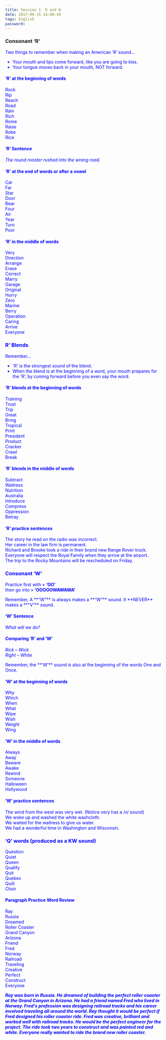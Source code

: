 ```yaml
---
title: Session 1  R and W
date: 2017-09-15 14:00:49
tags: English
password: 
---
```


### Consonant ‘R’
<font color="blue">
Two things to remember   
when making an American ‘R’ sound…  

* <font color="blue">Your mouth and lips come forward, like you are going to kiss.  
* <font color="blue">Your tongue moves back in your mouth, NOT forward.

#### ‘R’ at the beginning of words
Rock  
Rip  
Reach  
Road  
Rain  
Rich  
Rome  
Raise  
Robe  
Rice

#### ‘R’ Sentence
*The round rooster rushed into the wrong road.*

#### ‘R’ at the end of words or after a vowel
Car  
Far  
Star  
Door  
Bear  
Four  
Air  
Year  
Turn  
Poor

#### ‘R’ in the middle of words
Very  
Direction  
Arrange  
Erase  
Correct  
Marry  
Garage  
Original  
Hurry   
Zero  
Marine  
Berry  
Operation   
Caring  
Arrive  
Everyone

### R’ Blends 

<font color="blue">Remember…

* <font color="blue">'R' is the strongest sound of the blend.  
* <font color="blue">When the blend is at the beginning of a word, your mouth prepares
for the ‘R’, by coming forward before you even say the word.  


#### ‘R’ blends at the beginning of words
Training  
Trust  
Trip  
Great  
Bring  
Tropical  
Print  
President  
Product  
Cracker  
Crawl  
Break

####   ‘R’ blends in the middle of words
Subtract  
Waitress  
Nutrition  
Australia  
Introduce  
Compress  
Oppression  
Betray

####  ‘R’ practice sentences
The story he read on the radio was incorrect.  
Her career in the law firm is permanent.  
Richard and Brooke took a ride in their brand new Range Rover truck.  
Everyone will respect the Royal Family when they arrive at the airport.  
The trip to the Rocky Mountains will be rescheduled on Friday.

### Consonant ‘W’
Practice first with »  **‘OO’**  
then go into        »  **‘OOOOOWAWAWA’**

<font color="blue">
Remember, A **“W”** is always makes a **“W”** sound.  
It **NEVER** makes a **“V”** sound.  

####  ‘W’ Sentence
*What will we do?*  

####  Comparing ‘R’ and ‘W’
*Rick – Wick  
Right – White*

<font color="blue">
Remember, the **‘W’** sound is also at the
beginning of the words One and Once.

####  ‘W’ at the beginning of words
Why  
 Which  
 When  
 What  
 Wipe  
 Wish  
 Weight  
 Wing

####  ‘W’ in the middle of words
Always  
 Away    
 Beware  
 Awake  
 Rewind  
 Someone  
 Halloween  
 Hollywood

####  ‘W’ practice sentences
The wind from the west was very wet. (Notice very has a /v/ sound)  
We woke up and washed the white washcloth.  
We waited for the waitress to give us water.  
We had a wonderful time in Washington and Wisconsin.

###  ‘Q’ words (produced as a KW sound)
Question  
Quiet  
Queen  
Qualify  
Quit  
Quebec  
Quilt  
Choir

#### Paragraph Practice Word Review
Ray  
Russia  
Dreamed  
Roller Coaster  
Grand Canyon  
Arizona  
Friend  
Fred  
Norway   
Railroad  
Traveling   
Creative  
Perfect  
Construct  
Everyone

_**Ray was born in Russia. He dreamed of building the perfect roller coaster at the Grand Canyon in Arizona. He had a friend named Fred who lived in Norway. Fred's profession was designing railroad tracks and his career involved traveling all around the world. Ray thought it would be perfect if Fred designed his roller coaster ride. Fred was creative, brilliant and worked well with railroad tracks. He would be the perfect engineer for the project. The ride took two years to construct and was painted red and white. Everyone really wanted to ride the brand new roller coaster.**_


